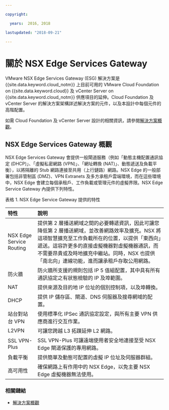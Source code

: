 ```yaml
---

copyright:

  years:  2016, 2018

lastupdated: "2018-09-21"

---
```


# 關於 NSX Edge Services Gateway

VMware NSX Edge Services Gateway (ESG) 解決方案是 {{site.data.keyword.cloud_notm}} 上目前可用的 VMware Cloud Foundation on {{site.data.keyword.cloud}} 及 vCenter Server on {{site.data.keyword.cloud_notm}} 供應項目的延伸。Cloud Foundation 及 vCenter Server 的解決方案架構詳述解決方案的元件，以及本設計中每個元件的高階配置。

如需 Cloud Foundation 及 vCenter Server 設計的相關資訊，請參閱[解決方案概觀](../solution/solution_overview.html)。

## NSX Edge Services Gateway 概觀

NSX Edge Services Gateway 會提供一般閘道服務（例如「動態主機配置通訊協定 (DHCP)」、「虛擬私密網路 (VPN)」、「網址轉換 (NAT)」、動態遞送及負載平衡），以將隔離的 Stub 網路連接至共用（上行鏈路）網路。NSX Edge 的一般部署包括非管制區 (DMZ)、VPN Extranets 及多方承租戶雲端環境，而在這些環境中，NSX Edge 會建立每個承租戶、工作負載或管理元件的虛擬界限。NSX Edge Service Gateway 內提供下列特性。

表格 1. NSX Edge Service Gateway 提供的特性

| 特性 |說明              |
|:------- |:----------- |
| NSX Edge Service Routing | 提供第 2 層播送網域之間的必要轉遞資訊，因此可讓您降低第 2 層播送網域，並改善網路效率及擴充。NSX 將這項智慧擴充至工作負載所在的位置，以提供「東西向」遞送。這容許更多的直接虛擬機器對虛擬機器通訊，而不需要昂貴或及時地擴充中繼站。同時，NSX 也提供「南北向」連線功能，進而讓承租戶存取公用網路。|
| 防火牆 | 防火牆所支援的規則包括 IP 5 值組配置，其中具有所有通訊協定之有狀態檢驗的 IP 及埠範圍。|
| NAT | 提供來源及目的地 IP 位址的個別控制項，以及埠轉換。|
| DHCP | 提供 IP 儲存區、閘道、DNS 伺服器及搜尋網域的配置。|
| 站台對站台 VPN | 使用標準化 IPSec 通訊協定設定，與所有主要 VPN 供應商進行交互作業。|
| L2VPN | 可讓您跨越 L3 拓蹼延伸 L2 網路。|
| SSL VPN-Plus | SSL VPN-Plus 可讓遠端使用者安全地連接至受 NSX Edge 閘道保護的專用網路。|
|負載平衡| 提供簡單及動態可配置的虛擬 IP 位址及伺服器群組。|
| 高可用性 | 確保網路上有作用中的 NSX Edge，以免主要 NSX Edge 虛擬機器無法使用。|

### 相關鏈結

* [解決方案概觀](../solution/solution_overview.html)
